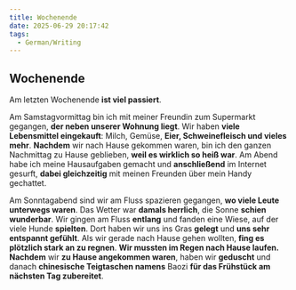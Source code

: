```yaml
---
title: Wochenende
date: 2025-06-29 20:17:42
tags: 
  - German/Writing
---
```


## Wochenende

Am letzten Wochenende **ist viel passiert**.

Am Samstagvormittag bin ich mit meiner Freundin zum Supermarkt gegangen, **der neben unserer Wohnung liegt**. Wir haben **viele Lebensmittel eingekauft**: Milch, Gemüse, **Eier, Schweinefleisch und vieles mehr**. **Nachdem** wir nach Hause gekommen waren, bin ich den ganzen Nachmittag zu Hause geblieben, **weil es wirklich so heiß war**. Am Abend habe ich meine Hausaufgaben gemacht und **anschließend** im Internet gesurft, **dabei gleichzeitig** mit meinen Freunden über mein Handy gechattet.

Am Sonntagabend sind wir am Fluss spazieren gegangen, **wo viele Leute unterwegs waren**. Das Wetter war **damals herrlich**, die Sonne **schien wunderbar**. Wir gingen am Fluss **entlang** und fanden eine Wiese, auf der viele Hunde **spielten**. Dort haben wir uns ins Gras **gelegt** und **uns sehr entspannt gefühlt**. Als wir gerade nach Hause gehen wollten, **fing es plötzlich stark an zu regnen**. **Wir mussten im Regen nach Hause laufen.** **Nachdem** wir **zu Hause angekommen waren**, haben wir **geduscht** und danach **chinesische Teigtaschen namens** Baozi **für das Frühstück am nächsten Tag zubereitet**.
